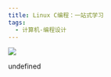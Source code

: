 ```yaml
---
title: Linux C编程：一站式学习
tags:
  - 计算机-编程设计
---
```


![](https://cdn.weread.qq.com/weread/cover/73/YueWen_687835/s_YueWen_687835.jpg)

undefined